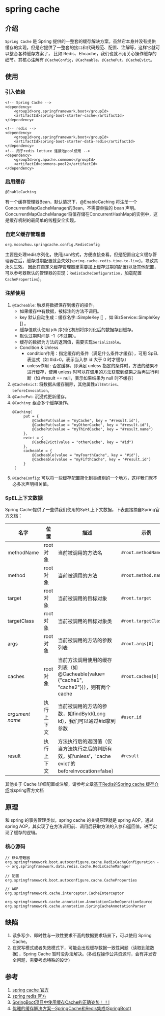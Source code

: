 # spring cache

## 介绍

`Spring Cache` 是 Spring 提供的一整套的缓存解决方案。虽然它本身并没有提供缓存的实现，但是它提供了一整套的接口和代码规范、配置、注解等，这样它就可以整合各种缓存方案了，
比如 Redis、Ehcache，我们也就不用关心操作缓存的细节。其核心注解有 `@CacheConfig`，`@Cacheable`，`@CachePut`，`@CacheEvict`。

## 使用

### 引入依赖
```
<!-- Spring Cache -->
<dependency>
    <groupId>org.springframework.boot</groupId>
    <artifactId>spring-boot-starter-cache</artifactId>
</dependency>

<!-- redis -->
<dependency>
    <groupId>org.springframework.boot</groupId>
    <artifactId>spring-boot-starter-data-redis</artifactId>
</dependency>
<!-- 用于redis lettuce 连接池pool使用 -->
<dependency>
    <groupId>org.apache.commons</groupId>
    <artifactId>commons-pool2</artifactId>
</dependency>
```

### 启用缓存
```
@EnableCaching
```
有一个缓存管理器Bean，默认情况下，@EnableCaching 将注册一个ConcurrentMapCacheManager的Bean，不需要单独的 bean 声明。
ConcurrentMapCacheManager将值存储在ConcurrentHashMap的实例中，这是缓存机制的最简单的线程安全实现。

### 自定义缓存管理器
```
org.moonzhou.springcache.config.RedisConfig
```
主要是处理redis序列化，使用json格式，方便直接查看。但是配置自定义缓存管理器之后，缓存过期配置就会失效(`spring.cache.redis.time-to-live`)，导致其永久生效。
因此在自定义缓存管理器里需要加上缓存过期的配置(以及其他配置，可以参考器默认的管理器的实现：`RedisCacheConfiguration`，加载配置`CacheProperties`)。

### 注解使用
1. `@Cacheable`: 触发将数据保存到缓存的操作。
   - 如果缓存中有数据，被标注的方法不调用。
   - key 默认自动生成：缓存名字::SimpleKey [] ，如 BizService::SimpleKey [] 。
   - 缓存值默认使用 jdk 序列化机制将序列化后的数据存到缓存。
   - 默认过期时间是 -1（不过期）。
   - 缓存的数据为方法的返回值，需要实现`Serializable`。
   - Condition & Unless
     - condition作用：指定缓存的条件（满足什么条件才缓存），可用 SpEL 表达式（如 #id>0，表示当入参 id 大于 0 时才缓存）
     - unless作用 : 否定缓存，即满足 unless 指定的条件时，方法的结果不进行缓存，使用 unless 时可以在调用的方法获取到结果之后再进行判断（如 #result == null，表示如果结果为 null 时不缓存）
2. `@CacheEvict`: 将数据从缓存删除，其他属性`allEntries`、`beforeInvocation`。
3. `@CachePut`: 沉浸式更新缓存。
4. `@Caching`: 组合多个缓存操作。
   ```
   @Caching(
        put = {
            @CachePut(value = "myCache", key = "#result.id"),
            @CachePut(value = "myOtherCache", key = "#result.id"),
            @CachePut(value = "myThirdCache", key = "#result.name")
        },
        evict = {
            @CacheEvict(value = "otherCache", key = "#id")
        },
        cacheable = {
            @Cacheable(value = "myFourthCache", key = "#id"),
            @Cacheable(value = "myFifthCache", key = "#result.id")
        }
    )
   ```
5. `@CacheConfig`: 可以将一些缓存配置简化到类级别的一个地方，这样我们就不必多次声明相关值。


### SpEL上下文数据
Spring Cache提供了一些供我们使用的SpEL上下文数据，下表直接摘自Spring官方文档：

| **名字**        | **位置**   | **描述**                                                                                              | **示例**               |
| --------------- | ---------- | ----------------------------------------------------------------------------------------------------- | ---------------------- |
| methodName      | root对象   | 当前被调用的方法名                                                                                    | `#root.methodName`     |
| method          | root对象   | 当前被调用的方法                                                                                      | `#root.method.name`    |
| target          | root对象   | 当前被调用的目标对象                                                                                  | `#root.target`         |
| targetClass     | root对象   | 当前被调用的目标对象类                                                                                | `#root.targetClass`    |
| args            | root对象   | 当前被调用的方法的参数列表                                                                            | `#root.args[0]`        |
| caches          | root对象   | 当前方法调用使用的缓存列表（如@Cacheable(value={"cache1", "cache2"})），则有两个cache                 | `#root.caches[0].name` |
| *argument name* | 执行上下文 | 当前被调用的方法的参数，如findById(Long id)，我们可以通过#id拿到参数                                  | `#user.id`             |
| result          | 执行上下文 | 方法执行后的返回值（仅当方法执行之后的判断有效，如‘unless’，'cache evict'的beforeInvocation=false） | `#result`              |

其他关于 Cache 详细配置或注解，请参考文章[基于Redis的Spring cache 缓存介绍](https://www.cnblogs.com/junzi2099/p/8301796.html)或spring官方文档

## 原理
和 spring 的事务管理类似，spring cache 的关键原理就是 spring AOP，通过 spring AOP，其实现了在方法调用前、调用后获取方法的入参和返回值，进而实现了缓存的逻辑。


### 核心源码
```
// 默认管理器
org.springframework.boot.autoconfigure.cache.RedisCacheConfiguration --> org.springframework.data.redis.cache.RedisCacheManager

// 配置
org.springframework.boot.autoconfigure.cache.CacheProperties

// AOP
org.springframework.cache.interceptor.CacheInterceptor

org.springframework.cache.annotation.AnnotationCacheOperationSource
org.springframework.cache.annotation.SpringCacheAnnotationParser
```



## 缺陷
1. 读多写少、即时性与一致性要求不高的数据要求场景下，可以使用 Spring Cache。
2. 在双写模式或者失效模式下，可能会出现缓存数据一致性问题（读取到脏数据），Spring Cache 暂时没办法解决。(多线程操作公共资源时，会有并发安全问题，需要考虑特殊的设计)

## 参考
1. [spring cache 官方](https://docs.spring.io/spring-framework/reference/integration/cache.html)
2. [spring redis 官方](https://docs.spring.io/spring-data/redis/docs)
3. [SpringBoot项目中使用缓存Cache的正确姿势！！!](https://juejin.cn/post/7220292698854752313)
4. [优雅的缓存解决方案--SpringCache和Redis集成(SpringBoot)](https://juejin.cn/post/6844903807646711821)